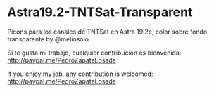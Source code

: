 # Astra19.2-TNTSat-Transparent
Picons para los canales de TNTSat en Astra 19.2e, color sobre fondo transparente by @meliosolo

Si te gusta mi trabajo, cualquier contribución es bienvenida: http://paypal.me/PedroZapataLosada

If you enjoy my job, any contribution is welcomed: http://paypal.me/PedroZapataLosada
